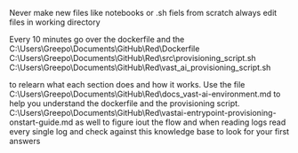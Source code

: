 Never make new files like notebooks or .sh fiels from scratch always edit files in working directory


Every 10 minutes go over the dockerfile and the C:\Users\Greepo\Documents\GitHub\Red\Dockerfile
C:\Users\Greepo\Documents\GitHub\Red\src\provisioning_script.sh
C:\Users\Greepo\Documents\GitHub\Red\vast_ai_provisioning_script.sh

to relearn what each section does and how it works. Use the file C:\Users\Greepo\Documents\GitHub\Red\docs_vast-ai-environment.md to help you understand the dockerfile and the provisioning script. C:\Users\Greepo\Documents\GitHub\Red\vastai-entrypoint-provisioning-onstart-guide.md as well to figure iout the flow and when reading logs read every single log and check against this knowledge base to look for your first answers